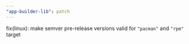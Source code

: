 ```yaml
---
"app-builder-lib": patch
---
```


fix(linux): make semver pre-release versions valid for `"pacman"` and `"rpm"` target
